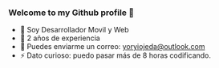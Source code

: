 ### Welcome to my Github profile 👋

- 🌱 Soy Desarrollador Movil y Web
- 👯 2 años de experiencia
- 💬 Puedes enviarme un correo: yoryiojeda@outlook.com
- ⚡ Dato curioso: puedo pasar más de 8 horas codificando.

<!--
**yoryi/yoryi** is a ✨ _special_ ✨ repository because its `README.md` (this file) appears on your GitHub profile.

Here are some ideas to get you started:

- 🔭 I’m currently working on ...
- 🌱 I’m currently learning ...
- 👯 I’m looking to collaborate on ...
- 🤔 I’m looking for help with ...
- 💬 Ask me about ...
- 📫 How to reach me: ...
- 😄 Pronouns: ...
- ⚡ Fun fact: ...
-->
